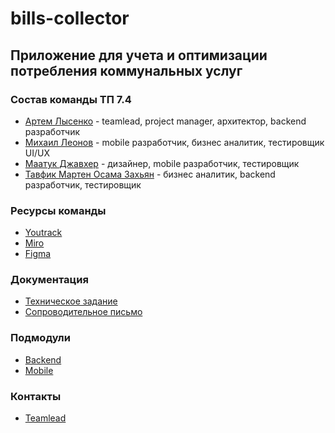 # bills-collector

## Приложение для учета и оптимизации потребления коммунальных услуг

### Состав команды ТП 7.4

* [Артем Лысенко](https://github.com/quicklybly) - teamlead, project manager, архитектор, backend разработчик
* [Михаил Леонов](https://github.com/Jim-jimjim) - mobile разработчик, бизнес аналитик, тестировщик UI/UX
* [Маатук Джавхер](https://github.com/JawharVal) - дизайнер, mobile разработчик, тестировщик
* [Тавфик Мартен Осама Захьян](https://github.com/MartinOsama) - бизнес аналитик, backend разработчик, тестировщик

### Ресурсы команды

* [Youtrack](https://quicklybly.youtrack.cloud/projects/872e36b8-4eeb-4623-a067-4e8c6b2eaff0)
* [Miro](https://miro.com/app/board/uXjVNqeh0Pg=/?share_link_id=259709285800)
* [Figma](https://www.figma.com/file/m4p753ctBYmTE3UAJgYsoQ/bills-collector?type=design&node-id=0%3A1&mode=design&t=fIvArJTSftmxRWnY-1)

### Документация

* [Техническое задание]()
* [Сопроводительное письмо]()

### Подмодули

* [Backend](https://github.com/quicklybly/bills-collector-backend)
* [Mobile](https://github.com/quicklybly/bills-collector-mobile)

### Контакты

* [Teamlead](https://t.me/quicklybly)
